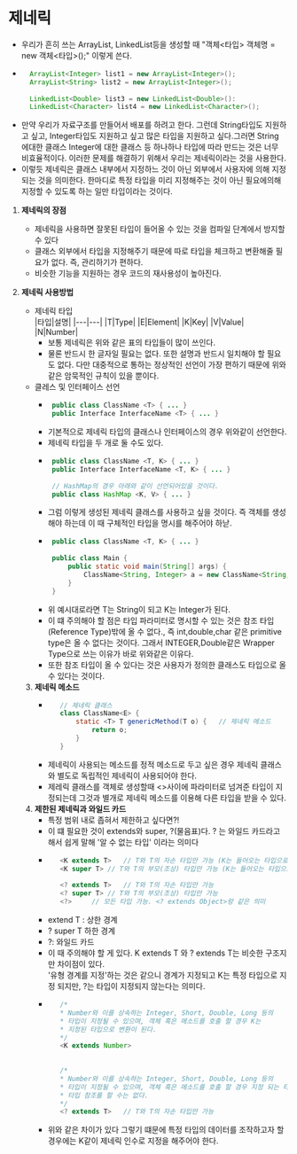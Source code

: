 # 제네릭
- 우리가 흔히 쓰는 ArrayList, LinkedList등을 생성할 때 "객체<타입> 객체명 = new 객체<타입>();" 이렇게 쓴다.
- ``` java
    ArrayList<Integer> list1 = new ArrayList<Integer>();
    ArrayList<String> list2 = new ArrayList<Integer>();
    
    LinkedList<Double> list3 = new LinkedList<Double>():
    LinkedList<Character> list4 = new LinkedList<Character>();
- 만약 우리가 자료구조를 만들어서 배포를 하려고 한다. 그런데 String타입도 지원하고 싶고, Integer타입도 지원하고 싶고 많은 타입을 지원하고 싶다.그러면 String 에대한 클래스 Integer에 대한 클래스 등 하나하나 타입에 따라 만드는 것은 너무 비효율적이다. 이러한 문제를 해결하기 위해서 우리는 제네릭이라는 것을 사용한다.
- 이렇듯 제네릭은 클래스 내부에서 지정하느 것이 아닌 외부에서 사용자에 의해 지정되는 것을 의미한다. 한마디로 특정 타입을 미리 지정해주는 것이 아닌 필요에의해 지정할 수 있도록 하는 일만 타입이라는 것이다.
1. __제네릭의 장점__
   - 제네릭을 사용하면 잘못된 타입이 들어올 수 있는 것을 컴파일 단계에서 방지할 수 있다
   - 클래스 외부에서 타입을 지정해주기 때문에 따로 타입을 체크하고 변환해줄 필요가 없다. 즉, 관리하기가 편하다.
   - 비슷한 기능을 지원하는 경우 코드의 재사용성이 높아진다.

2. __제네릭 사용방법__
   - 제네릭 타입   
        |타입|설명|
        |---|---|
        |T|Type|
        |E|Element|
        |K|Key|
        |V|Value|
        |N|Number|
     - 보통 제네릭은 위와 같은 표의 타입들이 많이 쓰인다.
     - 물론 반드시 한 글자일 필요는 없다. 또한 설명과 반드시 일치해야 할 필요도 없다. 다만 대중적으로 통하는 정상적인 선언이 가장 편하기 때문에 위와같은 암묵적인 규칙이 있을 뿐이다.
   - 클레스 및 인터페이스 선언
     - ``` java
        public class ClassName <T> { ... }
        public Interface InterfaceName <T> { ... }
     - 기본적으로 제네릭 타입의 클래스나 인터페이스의 경우 위와같이 선언한다.
     - 제네릭 타입을 두 개로 둘 수도 있다.
     - ``` java
        public class ClassName <T, K> { ... }
        public Interface InterfaceName <T, K> { ... }
        
        // HashMap의 경우 아래와 같이 선언되어있을 것이다.
        public class HashMap <K, V> { ... }
     - 그럼 이렇게 생성된 제네릭 클래스를 사용하고 싶을 것이다. 즉 객체를 생성해야 하는데 이 때 구체적인 타입을 명시를 해주어야 하낟.
     - ``` java
        public class ClassName <T, K> { ... }
        
        public class Main {
            public static void main(String[] args) {
                ClassName<String, Integer> a = new ClassName<String, Integer>();
            }
        }
      - 위 예시대로라면 T는 String이 되고 K는 Integer가 된다.
      - 이 떄 주의해야 할 점은 타입 파라미터로 명시할 수 있는 것은 참조 타입(Reference Type)밖에 올 수 없다., 즉 int,double,char 같은 primitive type은 올 수 없다는 것이다. 그래서 INTEGER,Double같은 Wrapper Type으로 쓰는 이유가 바로 위와같은 이유다.
      - 또한 참조 타입이 올 수 있다는 것은 사용자가 정의한 클래스도 타입으로 올 수 있다는 것이다.
    3. __제네릭 메소드__
       - ``` java 
            // 제네릭 클래스
            class ClassName<E> {                
                static <T> T genericMethod(T o) {	// 제네릭 메소드
                    return o;
                }
            }
       - 제네릭이 사용되는 메소드를 정적 메소드로 두고 싶은 경우 제네릭 클래스와 별도로 독립적인 제네릭이 사용되어야 한다.
       - 제레릭 클래스를 객체로 생성할때 <>사이에 파라미터로 넘겨준 타입이 지정되는데 그것과 별개로 제네릭 메소드를 이용해 다른 타입을 받을 수 있다.
    4. __제한된 제네릭과 와일드 카드__
       - 특정 범위 내로 좁혀서 제한하고 싶다면?!
       - 이 떄 필요한 것이 extends와 super, ?(물음표)다. ? 는 와일드 카드라고 해서 쉽게 말해 '알 수 없는 타입' 이라는 의미다
       - ``` java
            <K extends T>	// T와 T의 자손 타입만 가능 (K는 들어오는 타입으로 지정 됨)
            <K super T>	// T와 T의 부모(조상) 타입만 가능 (K는 들어오는 타입으로 지정 됨)
            
            <? extends T>	// T와 T의 자손 타입만 가능
            <? super T>	// T와 T의 부모(조상) 타입만 가능
            <?>		// 모든 타입 가능. <? extends Object>랑 같은 의미
       - extend T : 상한 경계
       - ? super T 하한 경계
       - ?: 와일드 카드
       - 이 때 주의해야 할 게 있다. K extends T 와 ? extends T는 비슷한 구조지만 차이점이 있다. <br> '유형 경계를 지정'하는 것은 같으니 경계가 지정되고 K는 특정 타입으로 지정 되지만, ?는 타입이 지정되지 않는다는 의미다.
       - ``` java 
            /*
            * Number와 이를 상속하는 Integer, Short, Double, Long 등의
            * 타입이 지정될 수 있으며, 객체 혹은 메소드를 호출 할 경우 K는
            * 지정된 타입으로 변환이 된다.
            */
            <K extends Number>
            
            
            /*
            * Number와 이를 상속하는 Integer, Short, Double, Long 등의
            * 타입이 지정될 수 있으며, 객체 혹은 메소드를 호출 할 경우 지정 되는 타입이 없어
            * 타입 참조를 할 수는 없다.
            */
            <? extends T>	// T와 T의 자손 타입만 가능
       - 위와 같은 차이가 있다 그렇기 떄문에 특정 타입의 데이터를 조작하고자 할 경우에는 K같이 제네릭 인수로 지정을 해주어야 한다.   
